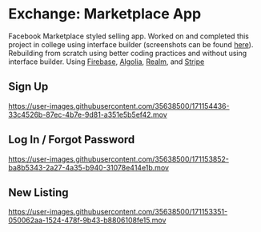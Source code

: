 # Exchange: Marketplace App
Facebook Marketplace styled selling app. Worked on and completed this project in college using interface builder (screenshots can be found [here](https://portfolio.krisrjack.com)). Rebuilding from scratch using better coding practices and without using interface builder. Using [Firebase](https://firebase.google.com), [Algolia](https://www.algolia.com), [Realm](https://realm.io), and [Stripe](https://stripe.com)


## Sign Up
https://user-images.githubusercontent.com/35638500/171154436-33c4526b-87ec-4b7e-9d81-a351e5b5ef42.mov



## Log In / Forgot Password
https://user-images.githubusercontent.com/35638500/171153852-ba8b5343-2a27-4a35-b940-31078e414e1b.mov



## New Listing
https://user-images.githubusercontent.com/35638500/171153351-050062aa-1524-478f-9b43-b8806108fe15.mov

